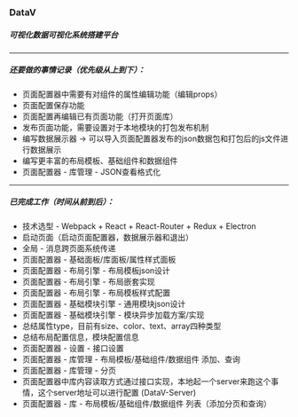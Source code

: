 ### DataV

##### 可视化数据可视化系统搭建平台

***

##### 还要做的事情记录（优先级从上到下）：

  + 页面配置器中需要有对组件的属性编辑功能（编辑props）
  + 页面配置保存功能
  + 页面配置再编辑已有页面功能（打开页面库）
  + 发布页面功能，需要设置对于本地模块的打包发布机制
  + 编写数据展示器 -> 可以导入页面配置器发布的json数据包和打包后的js文件进行数据展示
  + 编写更丰富的布局模板、基础组件和数据组件
  + 页面配置器 - 库管理 - JSON查看格式化

***

##### 已完成工作（时间从前到后）：

  - 技术选型 - Webpack + React + React-Router + Redux + Electron
  - 启动页面（启动页面配置器，数据展示器和退出）
  - 全局 - 消息跨页面系统传递
  - 页面配置器 - 基础面板/库面板/属性样式面板
  - 页面配置器 - 布局引擎 - 布局模板json设计
  - 页面配置器 - 布局引擎 - 布局嵌套实现
  - 页面配置器 - 布局引擎 - 布局模板样式配置
  - 页面配置器 - 基础模块引擎 - 通用模块json设计
  - 页面配置器 - 基础模块引擎 - 模块异步加载方案/实现
  - 总结属性type，目前有size、color、text、array四种类型
  - 总结布局配置信息，模块配置信息
  - 页面配置器 - 设置 - 接口设置
  - 页面配置器 - 库管理 - 布局模板/基础组件/数据组件 添加、查询
  - 页面配置器 - 库管理 - 分页
  - 页面配置器中库内容读取方式通过接口实现，本地起一个server来跑这个事情，这个server地址可以进行配置 (DataV-Server)
  - 页面配置器 - 库 - 布局模板/基础组件/数据组件 列表（添加分页和查询）
